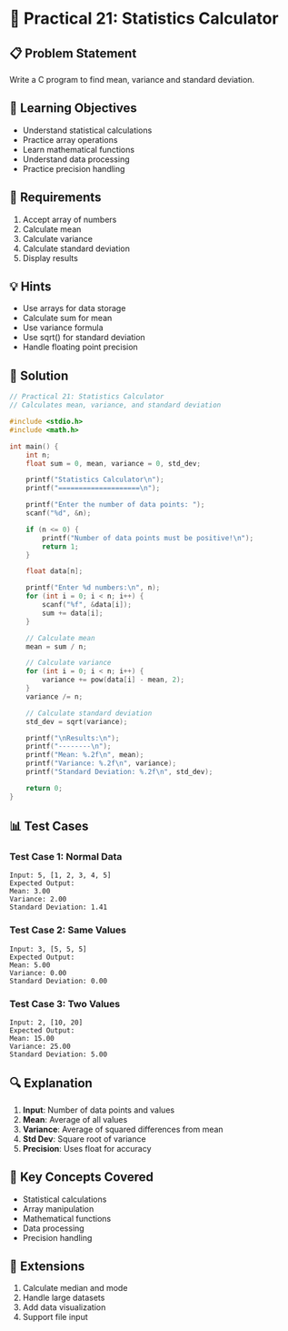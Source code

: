# 🎯 Practical 21: Statistics Calculator

## 📋 Problem Statement

Write a C program to find mean, variance and standard deviation.

## 🎯 Learning Objectives

- Understand statistical calculations
- Practice array operations
- Learn mathematical functions
- Understand data processing
- Practice precision handling

## 📝 Requirements

1. Accept array of numbers
2. Calculate mean
3. Calculate variance
4. Calculate standard deviation
5. Display results

## 💡 Hints

- Use arrays for data storage
- Calculate sum for mean
- Use variance formula
- Use sqrt() for standard deviation
- Handle floating point precision

## 🔧 Solution

```c
// Practical 21: Statistics Calculator
// Calculates mean, variance, and standard deviation

#include <stdio.h>
#include <math.h>

int main() {
    int n;
    float sum = 0, mean, variance = 0, std_dev;

    printf("Statistics Calculator\n");
    printf("====================\n");

    printf("Enter the number of data points: ");
    scanf("%d", &n);

    if (n <= 0) {
        printf("Number of data points must be positive!\n");
        return 1;
    }

    float data[n];

    printf("Enter %d numbers:\n", n);
    for (int i = 0; i < n; i++) {
        scanf("%f", &data[i]);
        sum += data[i];
    }

    // Calculate mean
    mean = sum / n;

    // Calculate variance
    for (int i = 0; i < n; i++) {
        variance += pow(data[i] - mean, 2);
    }
    variance /= n;

    // Calculate standard deviation
    std_dev = sqrt(variance);

    printf("\nResults:\n");
    printf("--------\n");
    printf("Mean: %.2f\n", mean);
    printf("Variance: %.2f\n", variance);
    printf("Standard Deviation: %.2f\n", std_dev);

    return 0;
}
```

## 📊 Test Cases

### Test Case 1: Normal Data
```
Input: 5, [1, 2, 3, 4, 5]
Expected Output:
Mean: 3.00
Variance: 2.00
Standard Deviation: 1.41
```

### Test Case 2: Same Values
```
Input: 3, [5, 5, 5]
Expected Output:
Mean: 5.00
Variance: 0.00
Standard Deviation: 0.00
```

### Test Case 3: Two Values
```
Input: 2, [10, 20]
Expected Output:
Mean: 15.00
Variance: 25.00
Standard Deviation: 5.00
```

## 🔍 Explanation

1. **Input**: Number of data points and values
2. **Mean**: Average of all values
3. **Variance**: Average of squared differences from mean
4. **Std Dev**: Square root of variance
5. **Precision**: Uses float for accuracy

## 🎯 Key Concepts Covered

- Statistical calculations
- Array manipulation
- Mathematical functions
- Data processing
- Precision handling

## 🚀 Extensions

1. Calculate median and mode
2. Handle large datasets
3. Add data visualization
4. Support file input